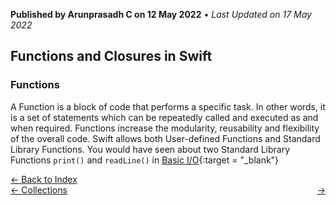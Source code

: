 **Published by Arunprasadh C on 12 May 2022** • *Last Updated on 17 May 2022*

## Functions and Closures in Swift
### Functions
A Function is a block of code that performs a specific task. In other words, it is a set of statements which can be repeatedly called and executed as and when required. Functions increase the modularity, reusability and flexibility of the overall code. Swift allows both User-defined Functions and Standard Library Functions. You would have seen about two Standard Library Functions `print()` and `readLine()` in [Basic I/O](https://techinessoverloaded.github.io/iOSAppDevBasics/basicio.html){:target = "_blank"}

<a href="https://techinessoverloaded.github.io/iOSAppDevBasics/index.html">&larr; Back to Index</a>
<br>
<span style="float: left">
<a href="https://techinessoverloaded.github.io/iOSAppDevBasics/collections.html">&larr; Collections</a>
</span>
<span style="float: right">
<a href="https://techinessoverloaded.github.io/iOSAppDevBasics/.html"> &rarr;</a>
</span>
